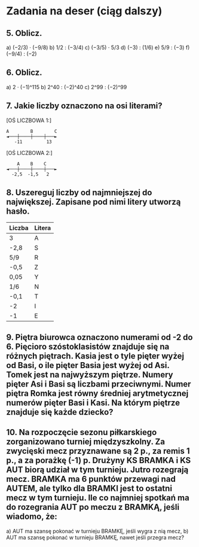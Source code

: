 # Zadania na deser (ciąg dalszy)

## 5. Oblicz.

a) (−2/3) · (−9/8)
b) 1/2 : (−3/4)
c) (−3/5) · 5/3
d) (−3) : (1/6)
e) 5/9 : (−3)
f) (−9/4) : (−2)

## 6. Oblicz.

a) 2 · (−1)^115
b) 2^40 : (−2)^40
c) 2^99 : (−2)^99

## 7. Jakie liczby oznaczono na osi literami?

[OŚ LICZBOWA 1:]
```
A        B        C
◄───┼────┼────┼───►
   -11         13
```

[OŚ LICZBOWA 2:]
```
    A    B    C
◄───┼────┼────┼───►
  -2,5  -1,5   2
```

## 8. Uszereguj liczby od najmniejszej do największej. Zapisane pod nimi litery utworzą hasło.

| Liczba | Litera |
|--------|--------|
| 3 | A |
| -2,8 | S |
| 5/9 | R |
| -0,5 | Z |
| 0,05 | Y |
| 1/6 | N |
| -0,1 | T |
| -2 | I |
| -1 | E |

## 9. Piętra biurowca oznaczono numerami od -2 do 6. Pięcioro szóstoklasistów znajduje się na różnych piętrach. Kasia jest o tyle pięter wyżej od Basi, o ile pięter Basia jest wyżej od Asi. Tomek jest na najwyższym piętrze. Numery pięter Asi i Basi są liczbami przeciwnymi. Numer piętra Romka jest równy średniej arytmetycznej numerów pięter Basi i Kasi. Na którym piętrze znajduje się każde dziecko?

## 10. Na rozpoczęcie sezonu piłkarskiego zorganizowano turniej międzyszkolny. Za zwycięski mecz przyznawane są 2 p., za remis 1 p., a za porażkę (-1) p. Drużyny KS BRAMKA i KS AUT biorą udział w tym turnieju. Jutro rozegrają mecz. BRAMKA ma 6 punktów przewagi nad AUTEM, ale tylko dla BRAMKI jest to ostatni mecz w tym turnieju. Ile co najmniej spotkań ma do rozegrania AUT po meczu z BRAMKĄ, jeśli wiadomo, że:

a) AUT ma szansę pokonać w turnieju BRAMKĘ, jeśli wygra z nią mecz,
b) AUT ma szansę pokonać w turnieju BRAMKĘ, nawet jeśli przegra mecz?